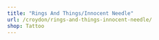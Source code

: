 ```yaml
---
title: "Rings And Things/Innocent Needle"
url: /croydon/rings-and-things-innocent-needle/
shop: Tattoo
---
```

